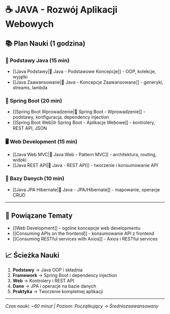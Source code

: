 # ☕ JAVA - Rozwój Aplikacji Webowych

## 📚 Plan Nauki (1 godzina)

### 🎯 Podstawy Java (15 min)
- [[Java Podstawy|🔰 Java - Podstawowe Koncepcje]] - OOP, kolekcje, wyjątki
- [[Java Zaawansowane|🚀 Java - Koncepcje Zaawansowane]] - generyki, streams, lambda

### 🌱 Spring Boot (20 min)  
- [[Spring Boot Wprowadzenie|🌱 Spring Boot - Wprowadzenie]] - podstawy, konfiguracja, dependency injection
- [[Spring Boot Web|🌐 Spring Boot - Aplikacje Webowe]] - kontrolery, REST API, JSON

### 🖥️ Web Development (15 min)
- [[Java Web MVC|🎨 Java Web - Pattern MVC]] - architektura, routing, widoki
- [[Java REST API|📡 Java - REST API]] - tworzenie i konsumowanie API

### 💾 Bazy Danych (10 min)
- [[Java JPA Hibernate|💾 Java - JPA/Hibernate]] - mapowanie, operacje CRUD

---

## 🔗 Powiązane Tematy
- [[Web Development]] - ogólne koncepcje web developmentu
- [[Consuming APIs on the frontend]] - konsumowanie API z frontend
- [[Consuming RESTful services with Axios]] - Axios i RESTful services

## 📈 Ścieżka Nauki
1. **Podstawy** → Java OOP i składnia
2. **Framework** → Spring Boot i dependency injection  
3. **Web** → Kontrolery i REST API
4. **Dane** → JPA i operacje na bazie danych
5. **Praktyka** → Tworzenie kompletnej aplikacji

---
*Czas nauki: ~60 minut | Poziom: Początkujący → Średniozaawansowany*